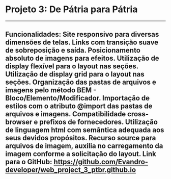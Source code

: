 # Projeto 3: De Pátria para Pátria
-----------------------------------------------------------------------------------
Funcionalidades:
Site responsivo para diversas dimensões de telas.
Links com transição suave de sobreposição e saída.
Posicionamento absoluto de imagens para efeitos.
Utilização de display flexível para o layout nas seções.
Utilização de display grid para o layout nas seções.
Organização das pastas de arquivos e imagens pelo método BEM - Bloco/Elemento/Modificador.
Importação de estilos com o atributo @import das pastas de arquivos e imagens.
Compatibilidade cross-browser e prefixos de fornecedores.
Utilização de linguagem html com semântica adequada aos seus devidos propósitos.
Recurso source para arquivos de imagem, auxilia no carregamento da imagem conforme a solicitação do layout.
Link para o GitHub: https://github.com/Evandro-developer/web_project_3_ptbr.github.io
-----------------------------------------------------------------------------------
